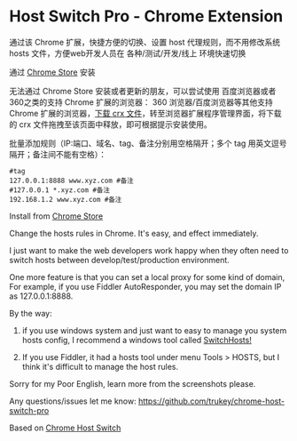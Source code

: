 # Host Switch Pro - Chrome Extension

通过该 Chrome 扩展，快捷方便的切换、设置 host 代理规则，而不用修改系统 hosts 文件，方便web开发人员在 各种/测试/开发/线上 环境快速切换

通过 [Chrome Store](https://chrome.google.com/webstore/detail/host-switch-pro/lnhklcmoioodffgfdcblojidakcfnhfh?hl=zh-CN) 安装

无法通过 Chrome Store 安装或者更新的朋友，可以尝试使用 百度浏览器或者360之类的支持 Chrome 扩展的浏览器：
360 浏览器/百度浏览器等其他支持 Chrome 扩展的浏览器，[下载 crx 文件](https://github.com/trukey/chrome-host-switch-pro)，转至浏览器扩展程序管理界面，将下载的 crx 文件拖拽至该页面中释放，即可根据提示安装使用。

批量添加规则（IP:端口、域名、tag、备注分别用空格隔开；多个 tag 用英文逗号隔开；备注间不能有空格）：
```
#tag
127.0.0.1:8888 www.xyz.com #备注
#127.0.0.1 *.xyz.com #备注
192.168.1.2 www.xyz.com #备注
```

Install from [Chrome Store](https://chrome.google.com/webstore/detail/host-switch-pro/lnhklcmoioodffgfdcblojidakcfnhfh?hl=zh-CN)

Change the hosts rules in Chrome. It's easy, and effect immediately.

I just want to make the web developers work happy when they often need to switch hosts between develop/test/production environment.

One more feature is that you can set a local proxy for some kind of domain, For example, if you use Fiddler AutoResponder, you may set the domain IP as 127.0.0.1:8888.

By the way:

1. if you use windows system and just want to easy to manage you system hosts config, I recommend a windows tool called [SwitchHosts!](http://oldj.net/article/switchhosts/)

2. If you use Fiddler, it had a hosts tool under menu Tools > HOSTS, but I think it's difficult to manage the host rules.

Sorry for my Poor English, learn more from the screenshots please.

Any questions/issues let me know: https://github.com/trukey/chrome-host-switch-pro

Based on [Chrome Host Switch](https://github.com/shendongming/chrome-host-switch)

